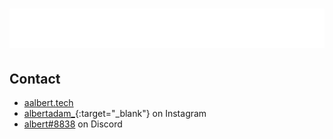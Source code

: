 <h1 align="center">
  <img src="https://raw.githubusercontent.com/skidoodle/skidoodle/63a1ab664ae02907e319aa65805cad36f2e5cca6/gradient.svg" alt="albert" />
</h1>

## Contact
- [aalbert.tech](https://aalbert.tech)
- [albertadam_](https://instagram.com/albertadam_){:target="_blank"} on Instagram
- [albert#8838](./) on Discord
